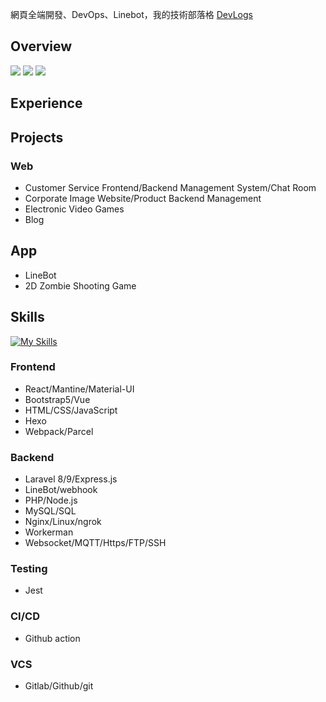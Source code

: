 網頁全端開發、DevOps、Linebot，我的技術部落格
[DevLogs](https://www.boris.idv.tw/)
          
## Overview
[![](https://github-profile-summary-cards.vercel.app/api/cards/profile-details?username=chienniman&theme=github_dark)](#overview)
[![](https://github-profile-summary-cards.vercel.app/api/cards/stats?username=chienniman&theme=github_dark)](#overview)
[![](https://github-profile-summary-cards.vercel.app/api/cards/productive-time?username=chienniman&theme=github_dark)](#overview)

## Experience



## Projects
### Web
- Customer Service Frontend/Backend Management System/Chat Room
- Corporate Image Website/Product Backend Management
- Electronic Video Games
- Blog

## App
- LineBot
- 2D Zombie Shooting Game

## Skills
[![My Skills](https://skillicons.dev/icons?i=react,js,html,sass,jest,php,laravel,nginx,mysql,nodejs,bash,cloudflare,docker,git,github,gitlab)](https://skillicons.dev)  
### Frontend
-  React/Mantine/Material-UI
-  Bootstrap5/Vue
-  HTML/CSS/JavaScript
-  Hexo
-  Webpack/Parcel

### Backend
- Laravel 8/9/Express.js
- LineBot/webhook 
- PHP/Node.js
- MySQL/SQL  
- Nginx/Linux/ngrok
- Workerman
- Websocket/MQTT/Https/FTP/SSH

### Testing
- Jest

### CI/CD
- Github action

### VCS
- Gitlab/Github/git
